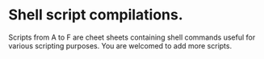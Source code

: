# Shell script compilations.
Scripts from A to F are cheet sheets containing shell commands useful for various scripting purposes.
You are welcomed to add more scripts.
